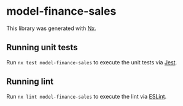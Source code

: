 # model-finance-sales

This library was generated with [Nx](https://nx.dev).

## Running unit tests

Run `nx test model-finance-sales` to execute the unit tests via [Jest](https://jestjs.io).

## Running lint

Run `nx lint model-finance-sales` to execute the lint via [ESLint](https://eslint.org/).
